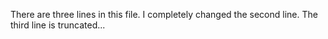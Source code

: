 There are three lines in this file.
I completely changed the second line.
The third line is truncated...
